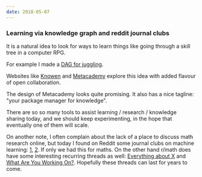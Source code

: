 ```yaml
---
date: 2018-05-07
---
```

### Learning via knowledge graph and reddit journal clubs
It is a natural idea to look for ways to learn things like going through a skill tree in a computer RPG.

For example I made a [DAG for juggling](https://ypei.me/posts/2015-04-02-juggling-skill-tree.html).

Websites like [Knowen](https://knowen.org) and [Metacademy](https://metacademy.org) explore this idea with added flavour of open collaboration.

The design of Metacademy looks quite promising. It also has a nice tagline: "your package manager for knowledge".

There are so so many tools to assist learning / research / knowledge sharing today, and we should keep experimenting, in the hope that eventually one of them will scale.

On another note, I often complain about the lack of a place to discuss math research online, but today I found on Reddit some journal clubs on machine learning: [1](https://www.reddit.com/r/MachineLearning/comments/8aluhs/d_machine_learning_wayr_what_are_you_reading_week/), [2](https://www.reddit.com/r/MachineLearning/comments/8elmd8/d_anyone_having_trouble_reading_a_particular/). If only we had this for maths. On the other hand r/math does have some interesting recurring threads as well: [Everything about X](https://www.reddit.com/r/math/wiki/everythingaboutx) and [What Are You Working On?](https://www.reddit.com/r/math/search?q=what+are+you+working+on?+author:automoderator+&sort=new&restrict_sr=on&t=all). Hopefully these threads can last for years to come.